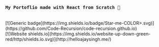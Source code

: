 ### `My Portoflio made with React from Scratch 💜 `
<br/>
[![Generic badge](https://img.shields.io/badge/Star-me-COLOR>.svg)](https://github.com/Code-Recursion/code-recursion.github.io)
<br/>
[![Website shields.io](https://img.shields.io/website-up-down-green-red/http/shields.io.svg)](http://helloajaysingh.me/)
